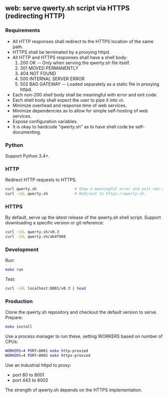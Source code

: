 ## web: serve qwerty.sh script via HTTPS (redirecting HTTP)

### Requirements

* All HTTP responses shall redirect to the HTTPS location of the same path.
* HTTPS shall be terminated by a proxying httpd.
* All HTTP and HTTPS responses shall have a shell body:
  1. 200 OK -- Only when serving the qwerty.sh file itself.
  2. 301 MOVED PERMANENTLY
  3. 404 NOT FOUND
  4. 500 INTERNAL SERVER ERROR
  5. 502 BAD GATEWAY -- Loaded separately as a static file in proxying httpd.
* Each non-200 shell body shall be meaningful with error and exit code.
* Each shell body shall expect the user to pipe it into `sh`.
* Minimize overhead and response time of web services.
* Minimize dependencies as to allow for simple self-hosting of web services.
* Expose configuration variables.
* It is okay to hardcode "qwerty.sh" as to have shell code be self-documenting.


### Python

Support Python 3.4+.


### HTTP

Redirect HTTP requests to HTTPS.

```sh
curl qwerty.sh                 # Show a meaningful error and exit non-zero.
curl -sSL qwerty.sh            # Redirect to https://qwerty.sh.
```


### HTTPS

By default, serve up the latest release of the qwerty.sh shell script.
Support downloading a specific version or git reference:

```sh
curl -sSL qwerty.sh/v0.3
curl -sSL qwerty.sh/ab4f960
```


### Development

Run:

```sh
make run
```

Test:

```sh
curl -sSL localhost:8001/v0.3 | head
```


### Production

Clone the qwerty.sh repository and checkout the default version to serve.
Prepare:

```sh
make install
```

Use a process manager to run these, setting WORKERS based on number of CPUs:

```sh
WORKERS=4 PORT=8001 make http-proxied
WORKERS=4 PORT=8002 make https-proxied
```

Use an industrial httpd to proxy:

* port 80 to 8001
* port 443 to 8002

The strength of qwerty.sh depends on the HTTPS implementation.
